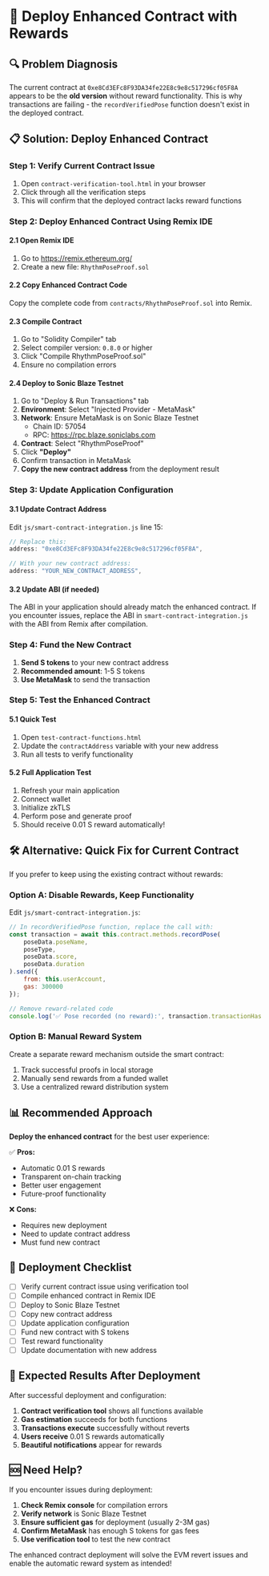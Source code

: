 # 🚀 Deploy Enhanced Contract with Rewards

## 🔍 **Problem Diagnosis**

The current contract at `0xe8Cd3EFc8F93DA34fe22E8c9e8c517296cf05F8A` appears to be the **old version** without reward functionality. This is why transactions are failing - the `recordVerifiedPose` function doesn't exist in the deployed contract.

## 📋 **Solution: Deploy Enhanced Contract**

### **Step 1: Verify Current Contract Issue**

1. Open `contract-verification-tool.html` in your browser
2. Click through all the verification steps
3. This will confirm that the deployed contract lacks reward functions

### **Step 2: Deploy Enhanced Contract Using Remix IDE**

#### **2.1 Open Remix IDE**
1. Go to https://remix.ethereum.org/
2. Create a new file: `RhythmPoseProof.sol`

#### **2.2 Copy Enhanced Contract Code**
Copy the complete code from `contracts/RhythmPoseProof.sol` into Remix.

#### **2.3 Compile Contract**
1. Go to "Solidity Compiler" tab
2. Select compiler version: `0.8.0` or higher
3. Click "Compile RhythmPoseProof.sol"
4. Ensure no compilation errors

#### **2.4 Deploy to Sonic Blaze Testnet**
1. Go to "Deploy & Run Transactions" tab
2. **Environment**: Select "Injected Provider - MetaMask"
3. **Network**: Ensure MetaMask is on Sonic Blaze Testnet
   - Chain ID: 57054
   - RPC: https://rpc.blaze.soniclabs.com
4. **Contract**: Select "RhythmPoseProof"
5. Click **"Deploy"**
6. Confirm transaction in MetaMask
7. **Copy the new contract address** from the deployment result

### **Step 3: Update Application Configuration**

#### **3.1 Update Contract Address**
Edit `js/smart-contract-integration.js` line 15:

```javascript
// Replace this:
address: "0xe8Cd3EFc8F93DA34fe22E8c9e8c517296cf05F8A",

// With your new contract address:
address: "YOUR_NEW_CONTRACT_ADDRESS",
```

#### **3.2 Update ABI (if needed)**
The ABI in your application should already match the enhanced contract. If you encounter issues, replace the ABI in `smart-contract-integration.js` with the ABI from Remix after compilation.

### **Step 4: Fund the New Contract**

1. **Send S tokens** to your new contract address
2. **Recommended amount**: 1-5 S tokens
3. **Use MetaMask** to send the transaction

### **Step 5: Test the Enhanced Contract**

#### **5.1 Quick Test**
1. Open `test-contract-functions.html`
2. Update the `contractAddress` variable with your new address
3. Run all tests to verify functionality

#### **5.2 Full Application Test**
1. Refresh your main application
2. Connect wallet
3. Initialize zkTLS
4. Perform pose and generate proof
5. Should receive 0.01 S reward automatically!

## 🛠️ **Alternative: Quick Fix for Current Contract**

If you prefer to keep using the existing contract without rewards:

### **Option A: Disable Rewards, Keep Functionality**

Edit `js/smart-contract-integration.js`:

```javascript
// In recordVerifiedPose function, replace the call with:
const transaction = await this.contract.methods.recordPose(
    poseData.poseName,
    poseType,
    poseData.score,
    poseData.duration
).send({
    from: this.userAccount,
    gas: 300000
});

// Remove reward-related code
console.log('✅ Pose recorded (no reward):', transaction.transactionHash);
```

### **Option B: Manual Reward System**

Create a separate reward mechanism outside the smart contract:

1. Track successful proofs in local storage
2. Manually send rewards from a funded wallet
3. Use a centralized reward distribution system

## 📊 **Recommended Approach**

**Deploy the enhanced contract** for the best user experience:

✅ **Pros:**
- Automatic 0.01 S rewards
- Transparent on-chain tracking
- Better user engagement
- Future-proof functionality

❌ **Cons:**
- Requires new deployment
- Need to update contract address
- Must fund new contract

## 🔧 **Deployment Checklist**

- [ ] Verify current contract issue using verification tool
- [ ] Compile enhanced contract in Remix IDE
- [ ] Deploy to Sonic Blaze Testnet
- [ ] Copy new contract address
- [ ] Update application configuration
- [ ] Fund new contract with S tokens
- [ ] Test reward functionality
- [ ] Update documentation with new address

## 🎯 **Expected Results After Deployment**

After successful deployment and configuration:

1. **Contract verification tool** shows all functions available
2. **Gas estimation** succeeds for both functions
3. **Transactions execute** successfully without reverts
4. **Users receive** 0.01 S rewards automatically
5. **Beautiful notifications** appear for rewards

## 🆘 **Need Help?**

If you encounter issues during deployment:

1. **Check Remix console** for compilation errors
2. **Verify network** is Sonic Blaze Testnet
3. **Ensure sufficient gas** for deployment (usually 2-3M gas)
4. **Confirm MetaMask** has enough S tokens for gas fees
5. **Use verification tool** to test the new contract

The enhanced contract deployment will solve the EVM revert issues and enable the automatic reward system as intended!
